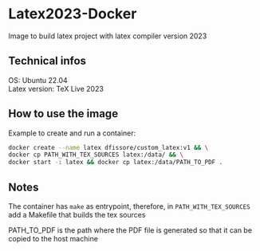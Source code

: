 # Latex2023-Docker

Image to build latex project with latex compiler version 2023

## Technical infos
OS: Ubuntu 22.04  
Latex version: TeX Live 2023

## How to use the image
Example to create and run a container:

```bash
docker create --name latex dfissore/custom_latex:v1 && \
docker cp PATH_WITH_TEX_SOURCES latex:/data/ && \
docker start -i latex && docker cp latex:/data/PATH_TO_PDF .
```

## Notes
The container has `make` as entrypoint, therefore,
in `PATH_WITH_TEX_SOURCES` add a Makefile that builds
the tex sources

PATH_TO_PDF is the path where the PDF file is generated so that it
can be copied to the host machine